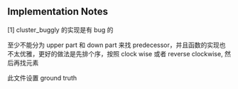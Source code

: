 ## Implementation Notes

[1] cluster_buggly 的实现是有 bug 的

至少不能分为 upper part 和 down part 来找 predecessor，并且函数的实现也不太优雅，更好的做法是先排个序，按照 clock wise 或者
reverse clockwise, 然后再找元素

此文件设置 ground truth